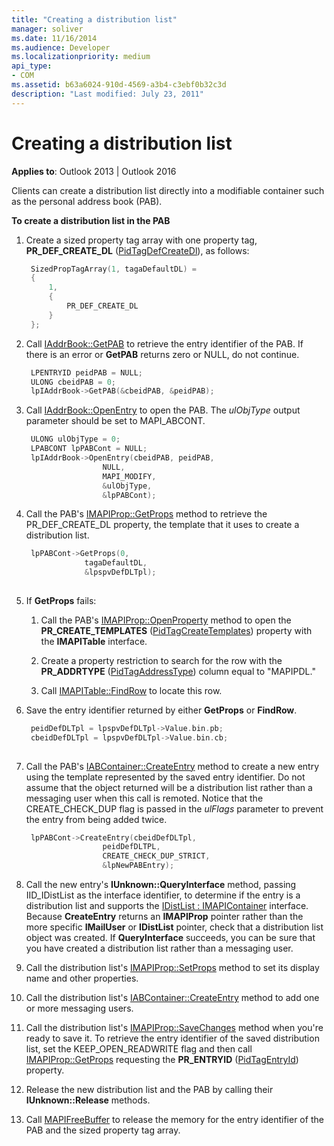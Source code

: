 ```yaml
---
title: "Creating a distribution list"
manager: soliver
ms.date: 11/16/2014
ms.audience: Developer
ms.localizationpriority: medium
api_type:
- COM
ms.assetid: b63a6024-910d-4569-a3b4-c3ebf0b32c3d
description: "Last modified: July 23, 2011"
---
```


# Creating a distribution list

**Applies to**: Outlook 2013 | Outlook 2016 
  
Clients can create a distribution list directly into a modifiable container such as the personal address book (PAB).
  
**To create a distribution list in the PAB**
  
1. Create a sized property tag array with one property tag, **PR_DEF_CREATE_DL** ([PidTagDefCreateDl](pidtagdefcreatedl-canonical-property.md)), as follows:
    
   ```cpp
    SizedPropTagArray(1, tagaDefaultDL) =
    {
        1,
        {
            PR_DEF_CREATE_DL
        }
    };
   ```

2. Call [IAddrBook::GetPAB](iaddrbook-getpab.md) to retrieve the entry identifier of the PAB. If there is an error or **GetPAB** returns zero or NULL, do not continue. 
    
   ```cpp
    LPENTRYID peidPAB = NULL;
    ULONG cbeidPAB = 0;
    lpIAddrBook->GetPAB(&cbeidPAB, &peidPAB);
   ```

3. Call [IAddrBook::OpenEntry](iaddrbook-openentry.md) to open the PAB. The  _ulObjType_ output parameter should be set to MAPI_ABCONT. 
    
   ```cpp
    ULONG ulObjType = 0;
    LPABCONT lpPABCont = NULL;
    lpIAddrBook->OpenEntry(cbeidPAB, peidPAB,
                    NULL,
                    MAPI_MODIFY,
                    &ulObjType,
                    &lpPABCont);
   ```

4. Call the PAB's [IMAPIProp::GetProps](imapiprop-getprops.md) method to retrieve the PR_DEF_CREATE_DL property, the template that it uses to create a distribution list. 
    
   ```cpp
    lpPABCont->GetProps(0,
                tagaDefaultDL,
                &lpspvDefDLTpl);
    
   ```

5. If **GetProps** fails: 
    
   1. Call the PAB's [IMAPIProp::OpenProperty](imapiprop-openproperty.md) method to open the **PR_CREATE_TEMPLATES** ([PidTagCreateTemplates](pidtagcreatetemplates-canonical-property.md)) property with the **IMAPITable** interface. 
      
   2. Create a property restriction to search for the row with the **PR_ADDRTYPE** ([PidTagAddressType](pidtagaddresstype-canonical-property.md)) column equal to "MAPIPDL." 
      
   3. Call [IMAPITable::FindRow](imapitable-findrow.md) to locate this row. 
    
6. Save the entry identifier returned by either **GetProps** or **FindRow**.
    
   ```cpp
    peidDefDLTpl = lpspvDefDLTpl->Value.bin.pb;
    cbeidDefDLTpl = lpspvDefDLTpl->Value.bin.cb;
    
   ```

7. Call the PAB's [IABContainer::CreateEntry](iabcontainer-createentry.md) method to create a new entry using the template represented by the saved entry identifier. Do not assume that the object returned will be a distribution list rather than a messaging user when this call is remoted. Notice that the CREATE_CHECK_DUP flag is passed in the _ulFlags_ parameter to prevent the entry from being added twice. 
    
   ```cpp
    lpPABCont->CreateEntry(cbeidDefDLTpl,
                    peidDefDLTPL,
                    CREATE_CHECK_DUP_STRICT,
                    &lpNewPABEntry);
   ```

8. Call the new entry's **IUnknown::QueryInterface** method, passing IID_IDistList as the interface identifier, to determine if the entry is a distribution list and supports the [IDistList : IMAPIContainer](idistlistimapicontainer.md) interface. Because **CreateEntry** returns an **IMAPIProp** pointer rather than the more specific **IMailUser** or **IDistList** pointer, check that a distribution list object was created. If **QueryInterface** succeeds, you can be sure that you have created a distribution list rather than a messaging user. 
    
9. Call the distribution list's [IMAPIProp::SetProps](imapiprop-setprops.md) method to set its display name and other properties. 
    
10. Call the distribution list's [IABContainer::CreateEntry](iabcontainer-createentry.md) method to add one or more messaging users. 
    
11. Call the distribution list's [IMAPIProp::SaveChanges](imapiprop-savechanges.md) method when you're ready to save it. To retrieve the entry identifier of the saved distribution list, set the KEEP_OPEN_READWRITE flag and then call [IMAPIProp::GetProps](imapiprop-getprops.md) requesting the **PR_ENTRYID** ([PidTagEntryId](pidtagentryid-canonical-property.md)) property.
    
12. Release the new distribution list and the PAB by calling their **IUnknown::Release** methods. 
    
13. Call [MAPIFreeBuffer](mapifreebuffer.md) to release the memory for the entry identifier of the PAB and the sized property tag array. 
    

